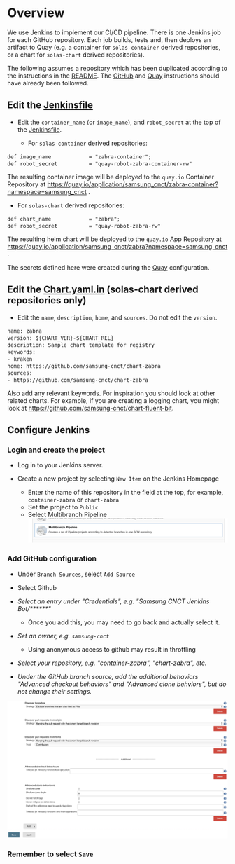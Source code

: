 # Overview

We use Jenkins to implement our CI/CD pipeline. There is one Jenkins job for
each GitHub repository. Each job builds, tests and, then deploys an artifact
to Quay (e.g. a container for `solas-container` derived repositories, or a
chart for `solas-chart` derived repositories).

The following assumes a repository which has been duplicated according to
the instructions in the [README](../README.md). The [GitHub](./github.md)
and [Quay](./quay.md) instructions should have already been followed.

## Edit the [Jenkinsfile](../Jenkinsfile)

* Edit the `container_name` (or `image_name`), and `robot_secret` at the top of
the [Jenkinsfile](../Jenkinsfile).

  * For `solas-container` derived repositories:

```
def image_name            = "zabra-container";
def robot_secret          = "quay-robot-zabra-container-rw"
```

  The resulting container image will be deployed to the `quay.io` Container
  Repository at https://quay.io/application/samsung_cnct/zabra-container?namespace=samsung_cnct .

  * For `solas-chart` derived repositories:

```
def chart_name            = "zabra";
def robot_secret          = "quay-robot-zabra-rw"
```

  The resulting helm chart will be deployed to the `quay.io` App
  Repository at https://quay.io/application/samsung_cnct/zabra?namespace=samsung_cnct .

The secrets defined here were created during the [Quay](./quay.md) configuration.

## Edit the [Chart.yaml.in](../Chart.yaml.in) (solas-chart derived repositories only)

* Edit the `name`, `description`, `home`, and `sources`. Do not edit the `version`.

```
name: zabra
version: ${CHART_VER}-${CHART_REL}
description: Sample chart template for registry
keywords:
- kraken
home: https://github.com/samsung-cnct/chart-zabra
sources:
- https://github.com/samsung-cnct/chart-zabra
```

Also add any relevant keywords. For inspiration you should look at other
related charts. For example, if you are creating a logging chart, you might
look at https://github.com/samsung-cnct/chart-fluent-bit.

## Configure Jenkins

### Login and create the project

* Log in to your Jenkins server.

* Create a new project by selecting `New Item` on the Jenkins Homepage
  * Enter the name of this repository in the field at the top, for example, `container-zabra` or `chart-zabra`
  * Set the project to `Public`
  * Select Multibranch Pipeline ![screenshot](images/jenkins/multibranch.png)

### Add GitHub configuration

* Under `Branch Sources`, select `Add Source`

* Select Github

* _Select an entry under "Credentials", e.g. "Samsung CNCT Jenkins Bot/******"_
  * Once you add this, you may need to go back and actually select it.
* _Set an owner, e.g. `samsung-cnct`_
  * Using anonymous access to github may result in throttling
* _Select your repository, e.g. "container-zabra", "chart-zabra", etc._
* _Under the GitHub branch source, add the additional behaviors "Advanced
checkout behaviors" and "Advanced clone behviors", but do not change their
settings._

![screenshot](images/jenkins/github-branch-source.png)

### Remember to select `Save`
